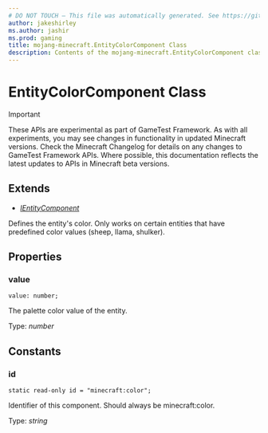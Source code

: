 ```yaml
---
# DO NOT TOUCH — This file was automatically generated. See https://github.com/Mojang/MinecraftApiDocsGenerator to modify descriptions, examples, etc.
author: jakeshirley
ms.author: jashir
ms.prod: gaming
title: mojang-minecraft.EntityColorComponent Class
description: Contents of the mojang-minecraft.EntityColorComponent class.
---
```

# EntityColorComponent Class
>[!IMPORTANT]
>These APIs are experimental as part of GameTest Framework. As with all experiments, you may see changes in functionality in updated Minecraft versions. Check the Minecraft Changelog for details on any changes to GameTest Framework APIs. Where possible, this documentation reflects the latest updates to APIs in Minecraft beta versions.

## Extends
- [*IEntityComponent*](IEntityComponent.md)

Defines the entity's color. Only works on certain entities that have predefined color values (sheep, llama, shulker).

## Properties

### **value**
`value: number;`

The palette color value of the entity.

Type: *number*

## Constants

### **id**
`static read-only id = "minecraft:color";`

Identifier of this component. Should always be minecraft:color.

Type: *string*
